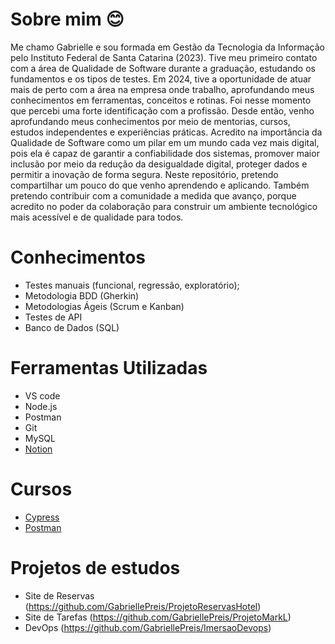 # Sobre mim 😊


Me chamo Gabrielle e sou formada em Gestão da Tecnologia da Informação pelo Instituto Federal de Santa Catarina (2023).
Tive meu primeiro contato com a área de Qualidade de Software durante a graduação, estudando os fundamentos e os tipos de testes. Em 2024, tive a oportunidade de atuar mais de perto com a área na empresa onde trabalho, aprofundando meus conhecimentos em ferramentas, conceitos e rotinas. Foi nesse momento que percebi uma forte identificação com a profissão. Desde então, venho aprofundando meus conhecimentos por meio de mentorias, cursos, estudos independentes e experiências práticas. Acredito na importância da Qualidade de Software como um pilar em um mundo cada vez mais digital, pois ela é capaz de garantir a confiabilidade dos sistemas, promover maior inclusão por meio da redução da desigualdade digital, proteger dados e permitir a inovação de forma segura.
Neste repositório, pretendo compartilhar um pouco do que venho aprendendo e aplicando. Também pretendo contribuir com a comunidade a medida que avanço, porque acredito no poder da colaboração para construir um ambiente tecnológico mais acessível e de qualidade para todos.


# Conhecimentos 

- Testes manuais (funcional, regressão, exploratório);
- Metodologia BDD (Gherkin)
- Metodologias Ágeis (Scrum e Kanban)
- Testes de API
- Banco de Dados (SQL)
  
# Ferramentas Utilizadas

- VS code
- Node.js
- Postman
- Git
- MySQL
- [Notion](https://climbing-beluga-e7c.notion.site/Organiza-o-de-Estudos-Gabrielle-2059186ed89e80bc96eee218a531e0ad)
  
# Cursos

- [Cypress](https://github.com/GabriellePreis/cypress-express-estudo)
- [Postman](https://www.udemy.com/certificate/UC-454d0cf2-0fab-4d2e-b4e3-be4e5bdc59d4/)

# Projetos de estudos

- Site de Reservas (https://github.com/GabriellePreis/ProjetoReservasHotel)
- Site de Tarefas (https://github.com/GabriellePreis/ProjetoMarkL)
- DevOps (https://github.com/GabriellePreis/ImersaoDevops)

